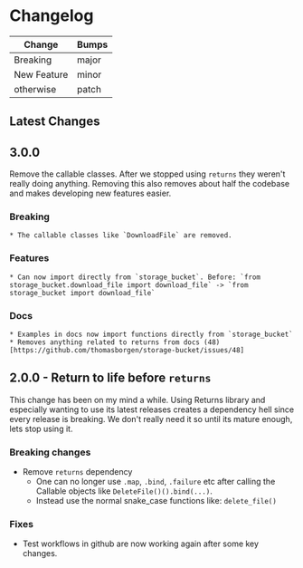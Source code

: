 # Changelog

| Change | Bumps |
| - | - |
| Breaking | major |
| New Feature | minor |
| otherwise | patch |

## Latest Changes

## 3.0.0

Remove the callable classes. After we stopped using `returns` they weren't really doing anything. Removing this also removes about half the codebase and makes developing new features easier.

### Breaking

    * The callable classes like `DownloadFile` are removed.

### Features

    * Can now import directly from `storage_bucket`. Before: `from storage_bucket.download_file import download_file` -> `from storage_bucket import download_file`


### Docs

    * Examples in docs now import functions directly from `storage_bucket`
    * Removes anything related to returns from docs (48)[https://github.com/thomasborgen/storage-bucket/issues/48]

## 2.0.0 - Return to life before `returns`

This change has been on my mind a while. Using Returns library and especially wanting to use its latest releases creates a dependency hell since every release is breaking. We don't really need it so until its mature enough, lets stop using it.

### Breaking changes

* Remove `returns` dependency
  * One can no longer use `.map`, `.bind`, `.failure` etc after calling the Callable objects like `DeleteFile()().bind(...)`.
  * Instead use the normal snake_case functions like: `delete_file()`

### Fixes

* Test workflows in github are now working again after some key changes.

